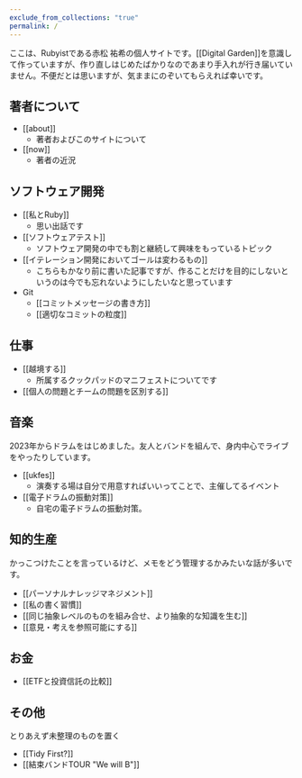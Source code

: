```yaml
---
exclude_from_collections: "true"
permalink: /
---
```

ここは、Rubyistである赤松 祐希の個人サイトです。[[Digital Garden]]を意識して作っていますが、作り直しはじめたばかりなのであまり手入れが行き届いていません。不便だとは思いますが、気ままにのぞいてもらえれば幸いです。

## 著者について

- [[about]]
	- 著者およびこのサイトについて
- [[now]]
	- 著者の近況

## ソフトウェア開発

- [[私とRuby]]
	- 思い出話です
- [[ソフトウェアテスト]]
	- ソフトウェア開発の中でも割と継続して興味をもっているトピック
- [[イテレーション開発においてゴールは変わるもの]]
	- こちらもかなり前に書いた記事ですが、作ることだけを目的にしないというのは今でも忘れないようにしたいなと思っています
- Git
	- [[コミットメッセージの書き方]]
	- [[適切なコミットの粒度]]

## 仕事

- [[越境する]]
	- 所属するクックパッドのマニフェストについてです
- [[個人の問題とチームの問題を区別する]]

## 音楽

2023年からドラムをはじめました。友人とバンドを組んで、身内中心でライブをやったりしています。

- [[ukfes]]
	- 演奏する場は自分で用意すればいいってことで、主催してるイベント
- [[電子ドラムの振動対策]]
	- 自宅の電子ドラムの振動対策。

## 知的生産

かっこつけたことを言っているけど、メモをどう管理するかみたいな話が多いです。

- [[パーソナルナレッジマネジメント]]
- [[私の書く習慣]]
- [[同じ抽象レベルのものを組み合せ、より抽象的な知識を生む]]
- [[意見・考えを参照可能にする]]

## お金

- [[ETFと投資信託の比較]]

## その他

とりあえず未整理のものを置く

- [[Tidy First?]]
- [[結束バンドTOUR "We will B"]]
